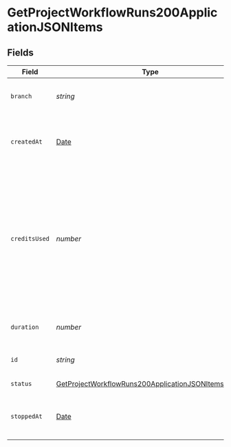 # GetProjectWorkflowRuns200ApplicationJSONItems


## Fields

| Field                                                                                                                                                    | Type                                                                                                                                                     | Required                                                                                                                                                 | Description                                                                                                                                              | Example                                                                                                                                                  |
| -------------------------------------------------------------------------------------------------------------------------------------------------------- | -------------------------------------------------------------------------------------------------------------------------------------------------------- | -------------------------------------------------------------------------------------------------------------------------------------------------------- | -------------------------------------------------------------------------------------------------------------------------------------------------------- | -------------------------------------------------------------------------------------------------------------------------------------------------------- |
| `branch`                                                                                                                                                 | *string*                                                                                                                                                 | :heavy_check_mark:                                                                                                                                       | The VCS branch of a Workflow's trigger.                                                                                                                  | main                                                                                                                                                     |
| `createdAt`                                                                                                                                              | [Date](https://developer.mozilla.org/en-US/docs/Web/JavaScript/Reference/Global_Objects/Date)                                                            | :heavy_check_mark:                                                                                                                                       | The date and time the workflow was created.                                                                                                              |                                                                                                                                                          |
| `creditsUsed`                                                                                                                                            | *number*                                                                                                                                                 | :heavy_check_mark:                                                                                                                                       | The number of credits used during execution. Note that Insights is not a real time financial reporting tool and should not be used for credit reporting. |                                                                                                                                                          |
| `duration`                                                                                                                                               | *number*                                                                                                                                                 | :heavy_check_mark:                                                                                                                                       | The duration in seconds of a run.                                                                                                                        |                                                                                                                                                          |
| `id`                                                                                                                                                     | *string*                                                                                                                                                 | :heavy_check_mark:                                                                                                                                       | The unique ID of the workflow.                                                                                                                           |                                                                                                                                                          |
| `status`                                                                                                                                                 | [GetProjectWorkflowRuns200ApplicationJSONItemsStatus](../../models/operations/getprojectworkflowruns200applicationjsonitemsstatus.md)                    | :heavy_check_mark:                                                                                                                                       | Workflow status.                                                                                                                                         |                                                                                                                                                          |
| `stoppedAt`                                                                                                                                              | [Date](https://developer.mozilla.org/en-US/docs/Web/JavaScript/Reference/Global_Objects/Date)                                                            | :heavy_check_mark:                                                                                                                                       | The date and time the workflow stopped.                                                                                                                  |                                                                                                                                                          |